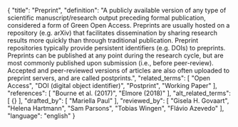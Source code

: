 {
  "title": "Preprint",
  "definition": "A publicly available version of any type of scientific manuscript/research output preceding formal publication, considered a form of Green Open Access. Preprints are usually hosted on a repository (e.g. arXiv) that facilitates dissemination by sharing research results more quickly than through traditional publication. Preprint repositories typically provide persistent identifiers (e.g. DOIs) to preprints. Preprints can be published at any point during the research cycle, but are most commonly published upon submission (i.e., before peer-review). Accepted and peer-reviewed versions of articles are also often uploaded to preprint servers, and are called postprints.",
  "related_terms": [
    "Open Access",
    "DOI (digital object identifier)",
    "Postprint",
    "Working Paper"
  ],
  "references": [
    "Bourne et al. (2017)",
    "Elmore (2018)"
  ],
  "alt_related_terms": [
    {}
  ],
  "drafted_by": [
    "Mariella Paul"
  ],
  "reviewed_by": [
    "Gisela H. Govaart",
    "Helena Hartmann",
    "Sam Parsons",
    "Tobias Wingen",
    "Flávio Azevedo"
  ],
  "language": "english"
}
